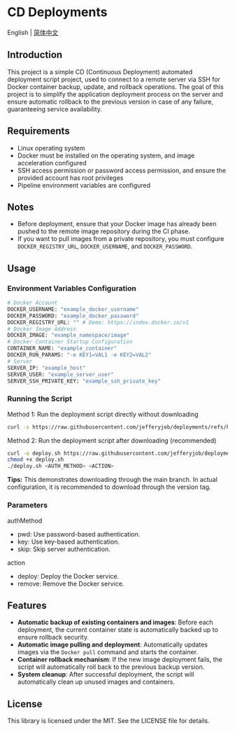 # CD Deployments

English | [简体中文](README.cn.md)

## Introduction
This project is a simple CD (Continuous Deployment) automated deployment script project, used to connect to a remote server via SSH for Docker container backup, update, and rollback operations. The goal of this project is to simplify the application deployment process on the server and ensure automatic rollback to the previous version in case of any failure, guaranteeing service availability.

## Requirements
- Linux operating system
- Docker must be installed on the operating system, and image acceleration configured
- SSH access permission or password access permission, and ensure the provided account has root privileges
- Pipeline environment variables are configured

## Notes
- Before deployment, ensure that your Docker image has already been pushed to the remote image repository during the CI phase.
- If you want to pull images from a private repository, you must configure `DOCKER_REGISTRY_URL`, `DOCKER_USERNAME`, and `DOCKER_PASSWORD`.

## Usage

### Environment Variables Configuration

```bash
# Docker Account
DOCKER_USERNAME: "example_docker_username"
DOCKER_PASSWORD: "example_docker_password"
DOCKER_REGISTRY_URL: "" # Demo: https://index.docker.io/v1
# Docker Image Address
DOCKER_IMAGE: "example_namespace/image"
# Docker Container Startup Configuration
CONTAINER_NAME: "example_container"
DOCKER_RUN_PARAMS: "-e KEY1=VAL1 -e KEY2=VAL2"
# Server
SERVER_IP: "example_host"
SERVER_USER: "example_server_user"
SERVER_SSH_PRIVATE_KEY: "example_ssh_private_key"
```

### Running the Script

Method 1: Run the deployment script directly without downloading
```bash
curl -s https://raw.githubusercontent.com/jefferyjob/deployments/refs/heads/main/scripts/deploy.docker.sh | bash -s -- <AUTH_METHOD> <ACTION>
```

Method 2: Run the deployment script after downloading (recommended)
```bash
curl -o deploy.sh https://raw.githubusercontent.com/jefferyjob/deployments/refs/heads/main/scripts/deploy.docker.sh
chmod +x deploy.sh
./deploy.sh <AUTH_METHOD> <ACTION>
```

**Tips:** This demonstrates downloading through the main branch. In actual configuration, it is recommended to download through the version tag.

### Parameters
authMethod
- pwd: Use password-based authentication.
- key: Use key-based authentication.
- skip: Skip server authentication.

action
- deploy: Deploy the Docker service.
- remove: Remove the Docker service.

## Features
- **Automatic backup of existing containers and images**: Before each deployment, the current container state is automatically backed up to ensure rollback security.
- **Automatic image pulling and deployment**: Automatically updates images via the `Docker pull` command and starts the container.
- **Container rollback mechanism**: If the new image deployment fails, the script will automatically roll back to the previous backup version.
- **System cleanup**: After successful deployment, the script will automatically clean up unused images and containers.

## License
This library is licensed under the MIT. See the LICENSE file for details.


